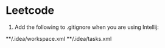 # Leetcode

1. Add the following to .gitignore when you are using Intellij:

**/.idea/workspace.xml
**/.idea/tasks.xml
